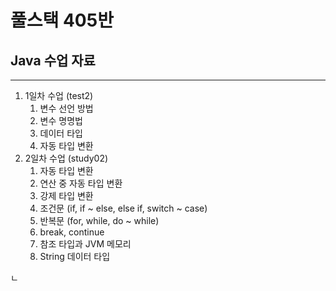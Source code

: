 # 풀스택 405반
## Java 수업 자료

---

1. 1일차 수업 (test2)
   1. 변수 선언 방법
   2. 변수 명명법
   3. 데이터 타입
   4. 자동 타입 변환
2. 2일차 수업 (study02)
   1. 자동 타입 변환
   2. 연산 중 자동 타입 변환
   3. 강제 타입 변환
   4. 조건문 (if, if ~ else, else if, switch ~ case)
   5. 반복문 (for, while, do ~ while)
   6. break, continue
   7. 참조 타입과 JVM 메모리
   8. String 데이터 타입

ㄴ